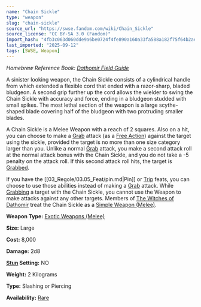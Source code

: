 ```yaml
---
name: "Chain Sickle"
type: "weapon"
slug: "chain-sickle"
source_url: "https://swse.fandom.com/wiki/Chain_Sickle"
source_license: "CC BY-SA 3.0 (Fandom)"
import_hash: "4fb3c063d060dde9a6be0724f4fe890a160a33fa588a182f75f64b2ae9a00552"
last_imported: "2025-09-12"
tags: [SWSE, Weapon]
---
```

*Homebrew Reference Book: [Dathomir Field Guide](https://swse.fandom.com/wiki/Dathomir_Field_Guide)*

A sinister looking weapon, the Chain Sickle consists of a cylindrical handle from which extended a flexible cord that ended with a razor-sharp, bladed bludgeon. A second grip further up the cord allows the wielder to swing the Chain Sickle with accuracy and force, ending in a bludgeon studded with small spikes. The most lethal section of the weapon is a large scythe-shaped blade covering half of the bludgeon with two protruding smaller blades.

A Chain Sickle is a Melee Weapon with a reach of 2 squares. Also on a hit, you can choose to make a [Grab](https://swse.fandom.com/wiki/Grab) attack (as a [Free Action](https://swse.fandom.com/wiki/Free_Action)) against the target using the sickle, provided the target is no more than one size category larger than you. Unlike a normal [Grab](https://swse.fandom.com/wiki/Grab) attack, you make a second attack roll at the normal attack bonus with the Chain Sickle, and you do not take a -5 penalty on the attack roll. If this second attack roll hits, the target is [Grabbed](https://swse.fandom.com/wiki/Grabbed).

If you have the [[03_Regole/03.05_Feat/pin.md|Pin]] or [Trip](https://swse.fandom.com/wiki/Trip) feats, you can choose to use those abilities instead of making a [Grab](https://swse.fandom.com/wiki/Grab) attack. While [Grabbing](https://swse.fandom.com/wiki/Grabbing) a target with the Chain Sickle, you cannot use the Weapon to make attacks against any other targets. Members of [The Witches of Dathomir](https://swse.fandom.com/wiki/The_Witches_of_Dathomir) treat the Chain Sickle as a [Simple Weapon (Melee)](https://swse.fandom.com/wiki/Simple_Weapon_(Melee)).

**Weapon Type:** [Exotic Weapons (Melee)](https://swse.fandom.com/wiki/Exotic_Weapons_(Melee))

**Size:** Large

**Cost:** 8,000

**Damage:** 2d8

**[Stun](https://swse.fandom.com/wiki/Stun) Setting:** NO

**Weight:** 2 Kilograms

**Type:** Slashing or Piercing

**Availability:** [Rare](https://swse.fandom.com/wiki/Rare)